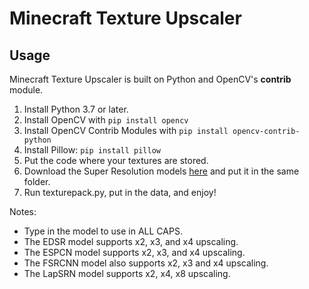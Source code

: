 # Minecraft Texture Upscaler

## Usage
Minecraft Texture Upscaler is built on Python and OpenCV's **contrib** module. 
1. Install Python 3.7 or later. 
2. Install OpenCV with `pip install opencv`
3. Install OpenCV Contrib Modules with `pip install opencv-contrib-python`
4. Install Pillow: `pip install pillow`
5. Put the code where your textures are stored.
6. Download the Super Resolution models [here](https://1drv.ms/u/s!AqCfKwE9L_nAgZYzRBuM8rTIHD2DrA?e=dyT3yp) and put it in the same folder. 
7. Run texturepack.py, put in the data, and enjoy! 

Notes:
* Type in the model to use in ALL CAPS.
* The EDSR model supports x2, x3, and x4 upscaling.
* The ESPCN model supports x2, x3, and x4 upscaling.
* The FSRCNN model also supports x2, x3 and x4 upscaling.
* The LapSRN model supports x2, x4, x8 upscaling.



